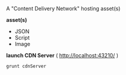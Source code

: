 A "Content Delivery Network" hosting asset(s)

**asset(s)**
* JSON
* Script
* Image

**launch CDN Server**  ( [http://localhost:43210/](http://localhost:43210/) )
```bash
grunt cdnServer
```
